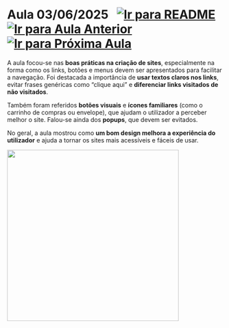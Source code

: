 # Aula 03/06/2025 &nbsp; [![Ir para README](https://img.shields.io/badge/Indice-Verde?style=for-the-badge)](../README.md#indice) &nbsp; [![Ir para Aula Anterior](https://img.shields.io/badge/Anterior-Aula%2010-007ACC?style=for-the-badge)](../aulas/16-05-2025.md) [![Ir para Próxima Aula](https://img.shields.io/badge/Próxima-Aula%2012-007ACC?style=for-the-badge)](../aulas/06-06-2025.md)

<p> A aula focou-se nas <b>boas práticas na criação de sites</b>, especialmente na forma como os links, botões e menus devem ser apresentados para facilitar a navegação. Foi destacada a importância de <b>usar textos claros nos links</b>, evitar frases genéricas como “clique aqui” e <b>diferenciar links visitados de não visitados</b>. </p> <p> Também foram referidos <b>botões visuais</b> e <b>ícones familiares</b> (como o carrinho de compras ou envelope), que ajudam o utilizador a perceber melhor o site. Falou-se ainda dos <b>popups</b>, que devem ser evitados. </p> <p> No geral, a aula mostrou como <b>um bom design melhora a experiência do utilizador</b> e ajuda a tornar os sites mais acessíveis e fáceis de usar. </p>

<img src="https://github.com/user-attachments/assets/9fd0b9a6-4f5b-45cb-a109-635abbe90fe7" width="400" />

